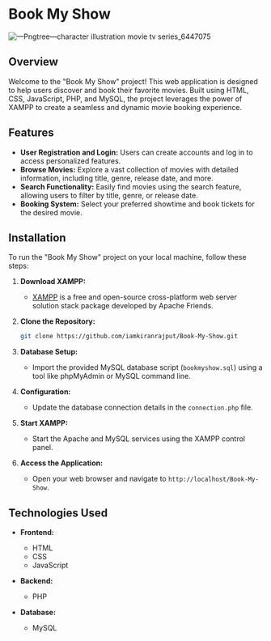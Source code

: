 # Book My Show 

![—Pngtree—character illustration movie tv series_6447075](https://github.com/iamkiranrajput/Book-My-Show/assets/68410560/2e3e7fb8-481f-4e74-b88f-4f8e72cf6123)

## Overview

Welcome to the "Book My Show" project! This web application is designed to help users discover and book their favorite movies. Built using HTML, CSS, JavaScript, PHP, and MySQL, the project leverages the power of XAMPP to create a seamless and dynamic movie booking experience.

## Features

- **User Registration and Login:** Users can create accounts and log in to access personalized features.
- **Browse Movies:** Explore a vast collection of movies with detailed information, including title, genre, release date, and more.
- **Search Functionality:** Easily find movies using the search feature, allowing users to filter by title, genre, or release date.
- **Booking System:** Select your preferred showtime and book tickets for the desired movie.

## Installation

To run the "Book My Show" project on your local machine, follow these steps:

1. **Download XAMPP:**
   - [XAMPP](https://www.apachefriends.org/index.html) is a free and open-source cross-platform web server solution stack package developed by Apache Friends.

2. **Clone the Repository:**
   ```bash
   git clone https://github.com/iamkiranrajput/Book-My-Show.git
   ```

3. **Database Setup:**
   - Import the provided MySQL database script (`bookmyshow.sql`) using a tool like phpMyAdmin or MySQL command line.

4. **Configuration:**
   - Update the database connection details in the `connection.php` file.

5. **Start XAMPP:**
   - Start the Apache and MySQL services using the XAMPP control panel.

6. **Access the Application:**
   - Open your web browser and navigate to `http://localhost/Book-My-Show`.

## Technologies Used

- **Frontend:**
  - HTML
  - CSS
  - JavaScript

- **Backend:**
  - PHP

- **Database:**
  - MySQL
